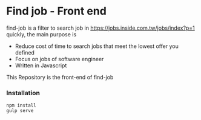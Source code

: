 # Find job - Front end

find-job is a filter to search job in https://jobs.inside.com.tw/jobs/index?p=1
quickly, the main purpose is
  - Reduce cost of time to search jobs that meet the lowest offer you defined
  - Focus on jobs of software engineer
  - Written in Javascript

This Repository is the front-end of find-job

### Installation

```
npm install
gulp serve
```
